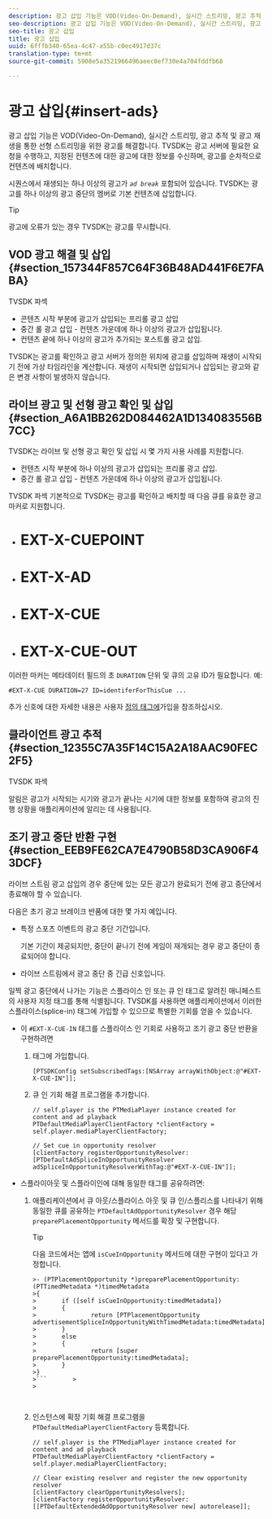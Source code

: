 ```yaml
---
description: 광고 삽입 기능은 VOD(Video-On-Demand), 실시간 스트리밍, 광고 추적 및 광고 재생을 통한 선형 스트리밍을 위한 광고를 해결합니다. TVSDK는 광고 서버에 필요한 요청을 수행하고, 지정된 컨텐츠에 대한 광고에 대한 정보를 수신하며, 광고를 순차적으로 컨텐츠에 배치합니다.
seo-description: 광고 삽입 기능은 VOD(Video-On-Demand), 실시간 스트리밍, 광고 추적 및 광고 재생을 통한 선형 스트리밍을 위한 광고를 해결합니다. TVSDK는 광고 서버에 필요한 요청을 수행하고, 지정된 컨텐츠에 대한 광고에 대한 정보를 수신하며, 광고를 순차적으로 컨텐츠에 배치합니다.
seo-title: 광고 삽입
title: 광고 삽입
uuid: 6fffb340-65ea-4c47-a55b-c0ec4917d37c
translation-type: tm+mt
source-git-commit: 5908e5a3521966496aeec0ef730e4a704fddfb68

---
```



# 광고 삽입{#insert-ads}

광고 삽입 기능은 VOD(Video-On-Demand), 실시간 스트리밍, 광고 추적 및 광고 재생을 통한 선형 스트리밍을 위한 광고를 해결합니다. TVSDK는 광고 서버에 필요한 요청을 수행하고, 지정된 컨텐츠에 대한 광고에 대한 정보를 수신하며, 광고를 순차적으로 컨텐츠에 배치합니다.

시퀀스에서 재생되는 하나 이상의 광고가 *`ad break`* 포함되어 있습니다. TVSDK는 광고를 하나 이상의 광고 중단의 멤버로 기본 컨텐츠에 삽입합니다.

>[!TIP]
>
>광고에 오류가 있는 경우 TVSDK는 광고를 무시합니다.

## VOD 광고 해결 및 삽입 {#section_157344F857C64F36B48AD441F6E7FABA}

TVSDK 파섹

* 콘텐츠 시작 부분에 광고가 삽입되는 프리롤 광고 삽입
* 중간 롤 광고 삽입 - 컨텐츠 가운데에 하나 이상의 광고가 삽입됩니다.
* 컨텐츠 끝에 하나 이상의 광고가 추가되는 포스트롤 광고 삽입.

TVSDK는 광고를 확인하고 광고 서버가 정의한 위치에 광고를 삽입하며 재생이 시작되기 전에 가상 타임라인을 계산합니다. 재생이 시작되면 삽입되거나 삽입되는 광고와 같은 변경 사항이 발생하지 않습니다.

## 라이브 광고 및 선형 광고 확인 및 삽입 {#section_A6A1BB262D084462A1D134083556B7CC}

TVSDK는 라이브 및 선형 광고 확인 및 삽입 시 몇 가지 사용 사례를 지원합니다.

* 컨텐츠 시작 부분에 하나 이상의 광고가 삽입되는 프리롤 광고 삽입.
* 중간 롤 광고 삽입 - 컨텐츠 가운데에 하나 이상의 광고가 삽입됩니다.

TVSDK 파섹 기본적으로 TVSDK는 광고를 확인하고 배치할 때 다음 큐를 유효한 광고 마커로 지원합니다.

* # EXT-X-CUEPOINT
* # EXT-X-AD
* # EXT-X-CUE
* # EXT-X-CUE-OUT

이러한 마커는 메타데이터 필드의 초 `DURATION` 단위 및 큐의 고유 ID가 필요합니다. 예:

```
#EXT-X-CUE DURATION=27 ID=identiferForThisCue ... 
```

추가 신호에 대한 자세한 내용은 사용자 [정의 태그에](../ad-insertion/c-psdk-ios-1.4-custom-tags-configure/t-psdk-ios-1.4-custom-tags-subscribe.md)가입을 참조하십시오.

## 클라이언트 광고 추적 {#section_12355C7A35F14C15A2A18AAC90FEC2F5}

TVSDK 파섹

알림은 광고가 시작되는 시기와 광고가 끝나는 시기에 대한 정보를 포함하여 광고의 진행 상황을 애플리케이션에 알리는 데 사용됩니다.

## 조기 광고 중단 반환 구현 {#section_EEB9FE62CA7E4790B58D3CA906F43DCF}

라이브 스트림 광고 삽입의 경우 중단에 있는 모든 광고가 완료되기 전에 광고 중단에서 종료해야 할 수 있습니다.

다음은 초기 광고 브레이크 반품에 대한 몇 가지 예입니다.

* 특정 스포츠 이벤트의 광고 중단 기간입니다.

   기본 기간이 제공되지만, 중단이 끝나기 전에 게임이 재개되는 경우 광고 중단이 종료되어야 합니다.
* 라이브 스트림에서 광고 중단 중 긴급 신호입니다.

일찍 광고 중단에서 나가는 기능은 스플라이스 인 또는 큐 인 태그로 알려진 매니페스트의 사용자 지정 태그를 통해 식별됩니다. TVSDK를 사용하면 애플리케이션에서 이러한 스플라이스(splice-in) 태그에 가입할 수 있으므로 특별한 기회를 얻을 수 있습니다.

* 이 `#EXT-X-CUE-IN` 태그를 스플라이스 인 기회로 사용하고 조기 광고 중단 반환을 구현하려면

   1. 태그에 가입합니다.

      ```
      [PTSDKConfig setSubscribedTags:[NSArray arrayWithObject:@"#EXT-X-CUE-IN"]];
      ```

   1. 큐 인 기회 해결 프로그램을 추가합니다.

      ```
      // self.player is the PTMediaPlayer instance created for content and ad playback 
      PTDefaultMediaPlayerClientFactory *clientFactory = self.player.mediaPlayerClientFactory; 
      
      // Set cue in opportunity resolver 
      [clientFactory registerOpportunityResolver:[PTDefaultAdSpliceInOpportunityResolver adSpliceInOpportunityResolverWithTag:@"#EXT-X-CUE-IN"]];
      ```

* 스플라이아웃 및 스플라이인에 대해 동일한 태그를 공유하려면:

   1. 애플리케이션에서 큐 아웃/스플라이스 아웃 및 큐 인/스플리스를 나타내기 위해 동일한 큐를 공유하는 `PTDefaultAdOpportunityResolver` 경우 해당 `preparePlacementOpportunity` 메서드를 확장 및 구현합니다.

      >[!TIP]
      >
      >다음 코드에서는 앱에 `isCueInOpportunity` 메서드에 대한 구현이 있다고 가정합니다.
      >
      >
      >
      >
      >
      ```>
      >- (PTPlacementOpportunity *)preparePlacementOpportunity:(PTTimedMetadata *)timedMetadata 
      >{ 
      >       if ([self isCueInOpportunity:timedMetadata]) 
      >       { 
      >               return [PTPlacementOpportunity advertisementSpliceInOpportunityWithTimedMetadata:timedMetadata]; 
      >       } 
      >       else 
      >       { 
      >               return [super preparePlacementOpportunity:timedMetadata]; 
      >       } 
      >}
      >```       >
      >



   1. 인스턴스에 확장 기회 해결 프로그램을 `PTDefaultMediaPlayerClientFactory` 등록합니다.

      ```
      // self.player is the PTMediaPlayer instance created for content and ad playback 
      PTDefaultMediaPlayerClientFactory *clientFactory = self.player.mediaPlayerClientFactory; 
      
      // Clear existing resolver and register the new opportunity resolver 
      [clientFactory clearOpportunityResolvers]; 
      [clientFactory registerOpportunityResolver:[[PTDefaultExtendedAdOpportunityResolver new] autorelease]];
      ```

